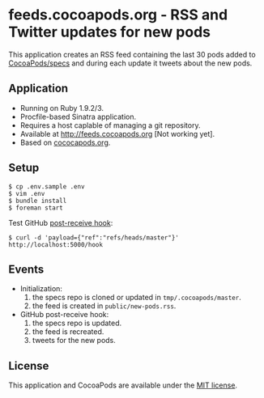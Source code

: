 # feeds.cocoapods.org - RSS and Twitter updates for new pods

This application creates an RSS feed containing the last 30 pods added to [CocoaPods/specs](https://github.com/CocoaPods/specs) and during each update it tweets about the new pods.

## Application

- Running on Ruby 1.9.2/3.
- Procfile-based Sinatra application.
- Requires a host caplable of managing a git repository.
- Available at http://feeds.cocoapods.org [Not working yet].
- Based on [cococapods.org](https://github.com/CocoaPods/CocoaPods.org).

## Setup

```shell
$ cp .env.sample .env
$ vim .env
$ bundle install
$ foreman start
```

Test GitHub [post-receive hook](http://help.github.com/post-receive-hooks/):

```shell
$ curl -d 'payload={"ref":"refs/heads/master"}' http://localhost:5000/hook
```

## Events

- Initialization:
    1. the specs repo is cloned or updated in `tmp/.cocoapods/master`.
    2. the feed is created in `public/new-pods.rss`.
- GitHub post-receive hook:
    1. the specs repo is updated.
    2. the feed is recreated.
    3. tweets for the new pods.

## License

This application and CocoaPods are available under the [MIT license](http://www.opensource.org/licenses/mit-license.php).
